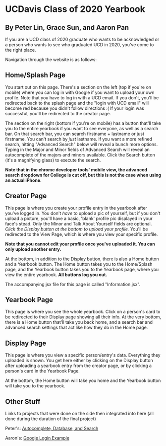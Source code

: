 

**UCDavis Class of 2020 Yearbook**
===================================
By Peter Lin, Grace Sun, and Aaron Pan
--------------------------------------

If you are a UCD class of 2020 graduate who wants to be acknowledged or a person who wants to see
who graduated UCD in 2020, you've come to the right place.

Navigation through the website is as follows:

Home/Splash Page
----------------
You start out on this page. There's a section on the left (top if you're on mobile) where you can log in
with Google if you want to upload your own profile. Note that you have to log in with a UCD email. 
If you don't, you'll be redirected back to the splash page and the "login with UCD email" will become 
red because you didn't follow directions :( If your login was successful, you'll be redirected to the creator page.

The section on the right (bottom if you're on mobile) has a button that'll take you to the entire yearbook
if you want to see everyone, as well as a search bar. On that search bar, you can search firstname + lastname or
just firstname. You can't search by *just* lastname. If you want a more refined search, hitting "Advanced Search" below will reveal a 
bunch more options. Typing in the Major and Minor fields of Advanced Search will reveal an autocomplete of the majors and minors available.
Click the Search button (it's a magnifying glass) to execute the search.

**Note that in the chrome developer tools' mobile view, the advanced search dropdown for College is cut off,
but this is not the case when using an actual iPhone.**

Creator Page
------------
This page is where you create your profile entry in the yearbook after you've logged in. 
You don't *have* to upload a pic of yourself, but if you don't upload a picture, you'll have a basic, 'blank' profile pic 
displayed in your face's stead. Only the Minor and Talk About Yourself fields are optional. 
*Click the Display button at the bottom to upload your profile.* You'll be redirected to the View Page, which
is where you view your specific profile.

**Note that you cannot edit your profile once you've uploaded it. You can only upload another entry.**

At the bottom, in addition to the Display button, there is also a Home button and a Yearbook button. The Home button takes
you to the Home/Splash page, and the Yearbook button takes you to the Yearbook page, where you view the entire yearbook.
**All buttons log you out.**

The accompanying jsx file for this page is called "Information.jsx". 

Yearbook Page
-------------
This page is where you see the whole yearbook. Click on a person's card to be redirected to their Display page showing all
their info. At the very bottom, there is a Home button that'll take you back home, and a search bar and advanced search settings 
that act like how they do in the Home page.

Display Page
------------
This page is where you view a specific person/entry's data. Everything they uploaded is shown. You get here either by
clicking on the Display button after uploading a yearbook entry from the creator page, or by clicking a person's card
in the Yearbook Page.

At the bottom, the Home button will take you home and the Yearbook button will take you to the yearbook.

Other Stuff
------------
Links to projects that were done on the side then integrated into here 
(all done during the duration of the final project)

Peter's: <a href="https://glitch.com/~summer-three-desert">Autocomplete, Database, and Search</a>

Aaron's: <a href="https://dent-emerald-stetson.glitch.me/">Google Login Example</a>